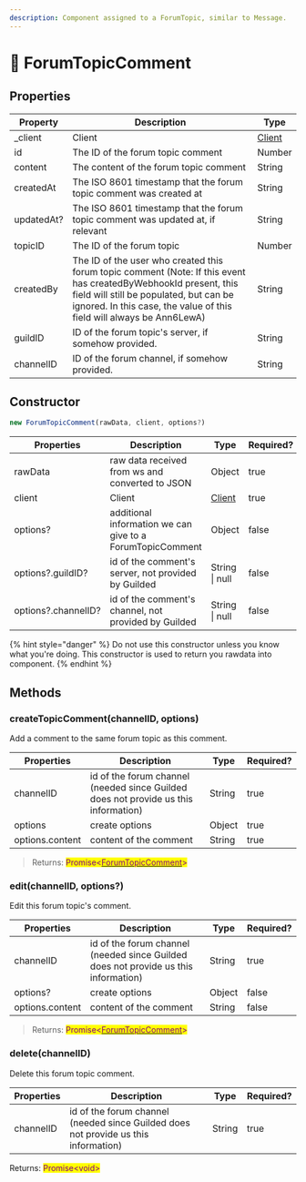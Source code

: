 ```yaml
---
description: Component assigned to a ForumTopic, similar to Message.
---
```


# 📃 ForumTopicComment

## Properties

| Property   | Description                                                                                                                                                                                                                         | Type                                         |
| ---------- | ----------------------------------------------------------------------------------------------------------------------------------------------------------------------------------------------------------------------------------- | -------------------------------------------- |
| \_client   | Client                                                                                                                                                                                                                              | [Client](../../v.0.1.6/components/client.md) |
| id         | The ID of the forum topic comment                                                                                                                                                                                                   | Number                                       |
| content    | The content of the forum topic comment                                                                                                                                                                                              | String                                       |
| createdAt  | The ISO 8601 timestamp that the forum topic comment was created at                                                                                                                                                                  | String                                       |
| updatedAt? | The ISO 8601 timestamp that the forum topic comment was updated at, if relevant                                                                                                                                                     | String                                       |
| topicID    | The ID of the forum topic                                                                                                                                                                                                           | Number                                       |
| createdBy  | The ID of the user who created this forum topic comment (Note: If this event has createdByWebhookId present, this field will still be populated, but can be ignored. In this case, the value of this field will always be Ann6LewA) | String                                       |
| guildID    | ID of the forum topic's server, if somehow provided.                                                                                                                                                                                | String                                       |
| channelID  | ID of the forum channel, if somehow provided.                                                                                                                                                                                       | String                                       |

## Constructor

```javascript
new ForumTopicComment(rawData, client, options?)
```

| Properties          | Description                                               | Type                                         | Required? |
| ------------------- | --------------------------------------------------------- | -------------------------------------------- | --------- |
| rawData             | raw data received from ws and converted to JSON           | Object                                       | true      |
| client              | Client                                                    | [Client](../../v.0.1.6/components/client.md) | true      |
| options?            | additional information we can give to a ForumTopicComment | Object                                       | false     |
| options?.guildID?   | id of the comment's server, not provided by Guilded       | String \| null                               | false     |
| options?.channelID? | id of the comment's channel, not provided by Guilded      | String \| null                               | false     |

{% hint style="danger" %}
Do not use this constructor unless you know what you're doing. This constructor is used to return you rawdata into component.
{% endhint %}

## Methods

### createTopicComment(channelID, options)

Add a comment to the same forum topic as this comment.

| Properties      | Description                                                                         | Type   | Required? |
| --------------- | ----------------------------------------------------------------------------------- | ------ | --------- |
| channelID       | id of the forum channel (needed since Guilded does not provide us this information) | String | true      |
| options         | create options                                                                      | Object | true      |
| options.content | content of the comment                                                              | String | true      |

> Returns: <mark style="color:purple;">Promise<</mark>[<mark style="color:purple;">ForumTopicComment</mark>](forumtopic-1.md)<mark style="color:purple;">></mark>

### edit(channelID, options?)

Edit this forum topic's comment.

| Properties      | Description                                                                         | Type   | Required? |
| --------------- | ----------------------------------------------------------------------------------- | ------ | --------- |
| channelID       | id of the forum channel (needed since Guilded does not provide us this information) | String | true      |
| options?        | create options                                                                      | Object | false     |
| options.content | content of the comment                                                              | String | false     |

> Returns: <mark style="color:purple;">Promise<</mark>[<mark style="color:purple;">ForumTopicComment</mark>](forumtopic-1.md)<mark style="color:purple;">></mark>

### delete(channelID)

Delete this forum topic comment.

| Properties | Description                                                                         | Type   | Required? |
| ---------- | ----------------------------------------------------------------------------------- | ------ | --------- |
| channelID  | id of the forum channel (needed since Guilded does not provide us this information) | String | true      |

Returns: <mark style="color:purple;">Promise\<void></mark>
